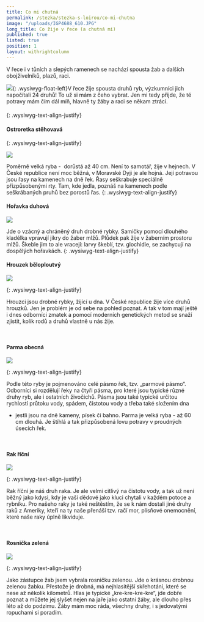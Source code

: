 ```yaml
---
title: Co mi chutná
permalink: /stezka/stezka-s-loirou/co-mi-chutna
image: "/uploads/IGP4688_610.JPG"
long_title: Co žije v řece (a chutná mi)
published: true
listed: true
position: 1
layout: withrightcolumn
---
```

V řece i v tůních a slepých ramenech se nachází spousta žab a dalších
obojživelníků, plazů, raci. 

![](/uploads/Loira_06_300.jpg){: .wysiwyg-float-left}V řece žije spousta
druhů ryb, výzkumníci jich napočítali 24 druhů! To už si mám z čeho
vybrat. Jen mi tedy přijde, že té potravy mám čím dál míň, hlavně ty
žáby a raci se někam ztrácí.





####   


####   

{: .wysiwyg-text-align-justify}

#### Ostroretka stěhovavá
{: .wysiwyg-text-align-justify}

![](/uploads/Ostroretka-stehovava_610.jpg)

Poměrně velká ryba -  dorůstá až 40 cm. Není to samotář, žije v hejnech.
V České republice není moc běžná, v Moravské Dyji je ale hojná. Její
potravou jsou řasy na kamenech na dně řek. Řasy seškrabuje speciálně
přizpůsobenými rty. Tam, kde jedla, poznáš na kamenech podle
seškrábaných pruhů bez porostů řas.
{: .wysiwyg-text-align-justify}

####   


#### Hořavka duhová

![](/uploads/Horavka-duhova_610.jpg)

Jde o vzácný a chráněný druh drobné rybky. Samičky pomocí dlouhého
kladélka vpravují jikry do žaber mlžů. Plůdek pak žije v žaberním
prostoru mlžů. Škeble jim to ale vracejí: larvy škeblí, tzv. glochidie,
se zachycují na dospělých hořavkách.
{: .wysiwyg-text-align-justify}

####   


#### Hrouzek běloploutvý

![](/uploads/Hrouzek-beloploutvy_610.jpg)


{: .wysiwyg-text-align-justify}

Hrouzci jsou drobné rybky, žijící u dna. V České republice žije více
druhů hrouzků. Jen je problém je od sebe na pohled poznat. A tak v tom
mají ještě i dnes odborníci zmatek a pomocí moderních genetických metod
se snaží zjistit, kolik rodů a druhů vlastně u nás žije.

 



#### Parma obecná

![](/uploads/Parma-obecna_610.jpg)


{: .wysiwyg-text-align-justify}

Podle této ryby je pojmenováno celé pásmo řek, tzv. „parmové pásmo“.
Odborníci si rozdělují řeky na čtyři pásma, pro které jsou typické různé
druhy ryb, ale i ostatních živočichů. Pásma jsou také typické určitou
rychlostí průtoku vody, spádem, čistotou vody a třeba také složením dna
- jestli jsou na dně kameny, písek či bahno. Parma je velká ryba - až 60
cm dlouhá. Je štíhlá a tak přizpůsobená lovu potravy v proudných úsecích
řek.

 



#### Rak říční

![](/uploads/rak____n__610.JPG)


{: .wysiwyg-text-align-justify}

Rak říční je náš druh raka. Je ale velmi citlivý na čistotu vody, a tak
už není běžný jako kdysi, kdy je vaši dědové jako kluci chytali v každém
potoce a rybníku. Pro našeho raky je také neštěstím, že se k nám dostali
jiné druhy raků z Ameriky, kteří na ty naše přenáší tzv. račí mor,
plísňové onemocnění, které naše raky úplně likviduje.

 



#### Rosnička zelená

![](/uploads/rosni_ka_zelena_610.JPG)


{: .wysiwyg-text-align-justify}

Jako zástupce žab jsem vybrala rosničku zelenou. Jde o krásnou drobnou
zelenou žabku. Přestože je drobná, má nejhlasitější skřehotání, které se
nese až několik kilometrů. Hlas je typické „kre-kre-kre-kre“, jde dobře
poznat a můžete jej slyšet nejen na jaře jako ostatní žáby, ale dlouho
přes léto až do podzimu. Žáby mám moc ráda, všechny druhy, i s
jedovatými ropuchami si poradím.
